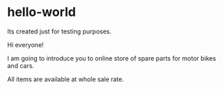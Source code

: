 # hello-world
Its created just for testing purposes.

Hi everyone!

I am going to introduce you to online store of spare parts for motor bikes and cars.

All items are available at whole sale rate.
